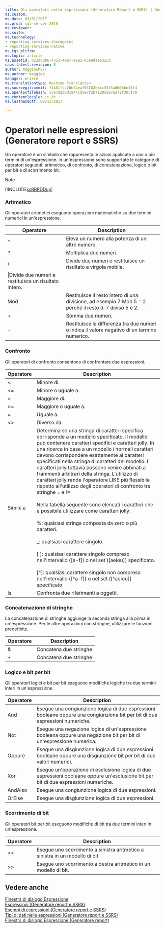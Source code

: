 ```yaml
---
title: Gli operatori nelle espressioni (Generatore Report e SSRS) | Documenti Microsoft
ms.custom: 
ms.date: 03/01/2017
ms.prod: sql-server-2016
ms.reviewer: 
ms.suite: 
ms.technology:
- reporting-services-sharepoint
- reporting-services-native
ms.tgt_pltfrm: 
ms.topic: article
ms.assetid: d22dc8b6-4353-40e7-91a1-65e8dae6325d
caps.latest.revision: 8
author: maggiesMSFT
ms.author: maggies
manager: erikre
ms.translationtype: Machine Translation
ms.sourcegitcommit: f3481fcc2bb74eaf93182e6cc58f5a06666e10f4
ms.openlocfilehash: 35e702d0d1944cd5e7f2b7120da07e272f30cf70
ms.contentlocale: it-it
ms.lasthandoff: 06/13/2017

---
```

# <a name="operators-in-expressions-report-builder-and-ssrs"></a>Operatori nelle espressioni (Generatore report e SSRS)
  Un operatore è un simbolo che rappresenta le azioni applicate a uno o più termini di un'espressione. In un'espressione sono supportate le categorie di operatori seguenti: aritmetico, di confronto, di concatenazione, logico o bit per bit e di scorrimento bit.  
  
> [!NOTE]  
>  [!INCLUDE[ssRBRDDup](../../includes/ssrbrddup-md.md)]  
  
### <a name="arithmetic"></a>Aritmetico  
 Gli operatori aritmetici eseguono operazioni matematiche su due termini numerici in un'espressione.  
  
|Operatore|Description|  
|--------------|-----------------|  
|^|Eleva un numero alla potenza di un altro numero.|  
|*|Moltiplica due numeri.|  
|/|Divide due numeri e restituisce un risultato a virgola mobile.|  
|\|Divide due numeri e restituisce un risultato intero.|  
|Mod|Restituisce il resto intero di una divisione, ad esempio 7 Mod 5 = 2 perché il resto di 7 diviso 5 è 2.|  
|+|Somma due numeri.|  
|-|Restituisce la differenza tra due numeri o indica il valore negativo di un termine numerico.|  
  
### <a name="comparison"></a>Confronto  
 Gli operatori di confronto consentono di confrontare due espressioni.  
  
|Operatore|Description|  
|--------------|-----------------|  
|<|Minore di.|  
|\<=|Minore o uguale a.|  
|>|Maggiore di.|  
|>=|Maggiore o uguale a.|  
|=|Uguale a.|  
|<>|Diverso da.|  
|Simile a|Determina se una stringa di caratteri specifica corrisponde a un modello specificato. Il modello può contenere caratteri specifici e caratteri jolly. In una ricerca in base a un modello i normali caratteri devono corrispondere esattamente ai caratteri specificati nella stringa di caratteri del modello. I caratteri jolly tuttavia possono venire abbinati a frammenti arbitrari della stringa. L'utilizzo di caratteri jolly rende l'operatore LIKE più flessibile rispetto all'utilizzo degli operatori di confronto tra stringhe = e !=.<br /><br /> Nella tabella seguente sono elencati i caratteri che è possibile utilizzare come caratteri jolly:<br /><br /> %: qualsiasi stringa composta da zero o più caratteri.<br /><br /> _: qualsiasi carattere singolo.<br /><br /> [ ]: qualsiasi carattere singolo compreso nell'intervallo ([a-f]) o nel set ([aeiou]) specificato.<br /><br /> [^]: qualsiasi carattere singolo non compreso nell'intervallo ([^a-f]) o nel set ([^aeiou]) specificato|  
|Is|Confronta due riferimenti a oggetti.|  
  
### <a name="string-concatenation"></a>Concatenazione di stringhe  
 La concatenazione di stringhe aggiunge la seconda stringa alla prima in un'espressione. Per le altre operazioni con stringhe, utilizzare le funzioni predefinite.  
  
|Operatore|Description|  
|--------------|-----------------|  
|&|Concatena due stringhe|  
|+|Concatena due stringhe|  
  
### <a name="logical-and-bitwise"></a>Logico e bit per bit  
 Gli operatori logici e bit per bit eseguono modifiche logiche tra due termini interi in un'espressione.  
  
|Operatore|Description|  
|--------------|-----------------|  
|And|Esegue una congiunzione logica di due espressioni booleane oppure una congiunzione bit per bit di due espressioni numeriche.|  
|Not|Esegue una negazione logica di un'espressione booleana oppure una negazione bit per bit di un'espressione numerica.|  
|Oppure|Esegue una disgiunzione logica di due espressioni booleane oppure una disgiunzione bit per bit di due valori numerici.|  
|Xor|Esegue un'operazione di esclusione logica di due espressioni booleane oppure un'esclusione bit per bit di due espressioni numeriche.|  
|AndAlso|Esegue una congiunzione logica di due espressioni.|  
|OrElse|Esegue una disgiunzione logica di due espressioni.|  
  
### <a name="bit-shift"></a>Scorrimento di bit  
 Gli operatori bit per bit eseguono modifiche di bit tra due termini interi in un'espressione.  
  
|Operatore|Description|  
|--------------|-----------------|  
|<\<|Esegue uno scorrimento a sinistra aritmetico a sinistra in un modello di bit.|  
|>>|Esegue uno scorrimento a destra aritmetico in un modello di bit.|  
  
## <a name="see-also"></a>Vedere anche  
 [Finestra di dialogo Espressione](http://msdn.microsoft.com/library/e6c74ccb-4594-4d4f-b958-618d710e34eb)   
 [Espressioni &#40;Generatore report e SSRS&#41;](../../reporting-services/report-design/expressions-report-builder-and-ssrs.md)   
 [Esempi di espressioni &#40;Generatore report e SSRS&#41;](../../reporting-services/report-design/expression-examples-report-builder-and-ssrs.md)   
 [Tipi di dati nelle espressioni &#40;Generatore report e SSRS&#41;](../../reporting-services/report-design/data-types-in-expressions-report-builder-and-ssrs.md)   
 [Finestra di dialogo Espressione &#40;Generatore report&#41;](http://msdn.microsoft.com/library/e89c4d97-5d41-4b55-8695-79329edac15d)  
  
  
